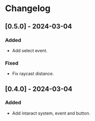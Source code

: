 # Changelog

## [0.5.0] - 2024-03-04
### Added
- Add select event.
### Fixed
- Fix raycast distance.

## [0.4.0] - 2024-03-04
### Added
- Add intaract system, event and button.
